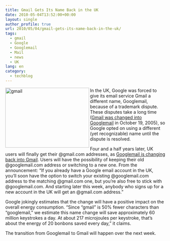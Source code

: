 ```yaml
---
title: Gmail Gets Its Name Back in the UK
date: 2010-05-04T13:52:00+00:00
layout: single
author_profile: true
url: 2010/05/04/gmail-gets-its-name-back-in-the-uk/
tags:
  - gmail
  - Google
  - Googlemail
  - Mail
  - news
  - UK
lang: en
category: 
  - techblog
---
```

[<img title="gmail" border="0" alt="gmail" align="left" src="http://lh6.ggpht.com/_vaUVXcmC3OI/S-AffPBN-zI/AAAAAAAACFo/NKL5PymxQwg/gmail_thumb%5B1%5D.jpg?imgmax=800" width="264" height="189" />](http://lh4.ggpht.com/_vaUVXcmC3OI/S-AfdcnifEI/AAAAAAAACFk/T4LOspdT2gQ/s1600-h/gmail%5B3%5D.jpg) In the UK, Google was forced to give its email service Gmail a different name, Googlemail, because of a trademark dispute. These disputes take a long time ([Gmail was changed into Googlemail](http://mail.google.com/mail/help/intl/en-GB/googlemail.html) in October 19, 2005), so Google opted on using a different (yet recognizable) name until the dispute is resolved. 

Four and a half years later, UK users will finally get their @gmail.com addresses, as [Googlemail is changing back into Gmail](http://gmailblog.blogspot.com/2010/05/google-mail-is-becoming-gmail-in-uk.html). Users will have the possibility of keeping their old @googlemail.com address or switching to a new one. From the announcement: “If you already have a Google email account in the UK, you’ll soon have the option to switch your existing @googlemail.com address to the matching @gmail.com one, but you’re also free to stick with @googlemail.com. And starting later this week, anybody who signs up for a new account in the UK will get an @gmail.com address.” 

Google jokingly estimates that the change will have a positive impact on the overall energy consumption. “Since “gmail” is 50% fewer characters than “googlemail,” we estimate this name change will save approximately 60 million keystrokes a day. At about 217 microjoules per keystroke, that’s about the energy of 20 bonbons saved every day,” it claims. 

The transition from Googlemail to Gmail will happen over the next week.